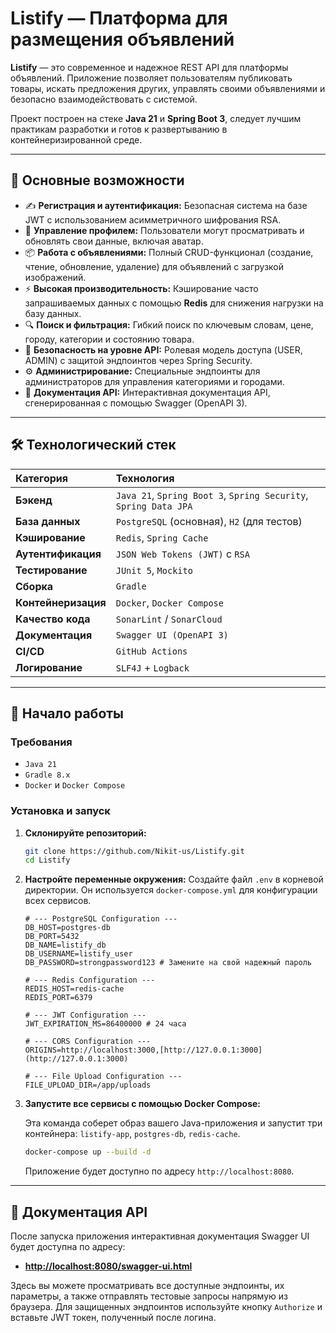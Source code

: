 # Listify — Платформа для размещения объявлений


**Listify** — это современное и надежное REST API для платформы объявлений. Приложение позволяет пользователям публиковать товары, искать предложения других, управлять своими объявлениями и безопасно взаимодействовать с системой.

Проект построен на стеке **Java 21** и **Spring Boot 3**, следует лучшим практикам разработки и готов к развертыванию в контейнеризированной среде.

-----

## 🚀 Основные возможности

- ✍️ **Регистрация и аутентификация:** Безопасная система на базе JWT с использованием асимметричного шифрования RSA.
- 👤 **Управление профилем:** Пользователи могут просматривать и обновлять свои данные, включая аватар.
- 📦 **Работа с объявлениями:** Полный CRUD-функционал (создание, чтение, обновление, удаление) для объявлений с загрузкой изображений.
- ⚡ **Высокая производительность:** Кэширование часто запрашиваемых данных с помощью **Redis** для снижения нагрузки на базу данных.
- 🔍 **Поиск и фильтрация:** Гибкий поиск по ключевым словам, цене, городу, категории и состоянию товара.
- 🔐 **Безопасность на уровне API:** Ролевая модель доступа (USER, ADMIN) с защитой эндпоинтов через Spring Security.
- ⚙️ **Администрирование:** Специальные эндпоинты для администраторов для управления категориями и городами.
- 📄 **Документация API:** Интерактивная документация API, сгенерированная с помощью Swagger (OpenAPI 3).

-----

## 🛠️ Технологический стек

| Категория | Технология |
| :--- | :--- |
| **Бэкенд** | `Java 21`, `Spring Boot 3`, `Spring Security`, `Spring Data JPA` |
| **База данных** | `PostgreSQL` (основная), `H2` (для тестов) |
| **Кэширование** | `Redis`, `Spring Cache` |
| **Аутентификация** | `JSON Web Tokens (JWT)` с `RSA` |
| **Тестирование** | `JUnit 5`, `Mockito` |
| **Сборка** | `Gradle` |
| **Контейнеризация** | `Docker`, `Docker Compose` |
| **Качество кода** | `SonarLint` / `SonarCloud` |
| **Документация** | `Swagger UI (OpenAPI 3)` |
| **CI/CD** | `GitHub Actions` |
| **Логирование** | `SLF4J` + `Logback` |

-----

## 🏁 Начало работы

### Требования

- `Java 21`
- `Gradle 8.x`
- `Docker` и `Docker Compose`

### Установка и запуск

1.  **Склонируйте репозиторий:**

    ```bash
    git clone https://github.com/Nikit-us/Listify.git
    cd Listify
    ```

2.  **Настройте переменные окружения:**
    Создайте файл `.env` в корневой директории. Он используется `docker-compose.yml` для конфигурации всех сервисов.

    ```env
    # --- PostgreSQL Configuration ---
    DB_HOST=postgres-db
    DB_PORT=5432
    DB_NAME=listify_db
    DB_USERNAME=listify_user
    DB_PASSWORD=strongpassword123 # Замените на свой надежный пароль

    # --- Redis Configuration ---
    REDIS_HOST=redis-cache
    REDIS_PORT=6379

    # --- JWT Configuration ---
    JWT_EXPIRATION_MS=86400000 # 24 часа

    # --- CORS Configuration ---
    ORIGINS=http://localhost:3000,[http://127.0.0.1:3000](http://127.0.0.1:3000)

    # --- File Upload Configuration ---
    FILE_UPLOAD_DIR=/app/uploads
    ```

3.  **Запустите все сервисы с помощью Docker Compose:**

    Эта команда соберет образ вашего Java-приложения и запустит три контейнера: `listify-app`, `postgres-db`, `redis-cache`.

    ```bash
    docker-compose up --build -d
    ```

    Приложение будет доступно по адресу `http://localhost:8080`.

-----

## 📖 Документация API

После запуска приложения интерактивная документация Swagger UI будет доступна по адресу:

- **[http://localhost:8080/swagger-ui.html](http://localhost:8080/swagger-ui.html)**

Здесь вы можете просматривать все доступные эндпоинты, их параметры, а также отправлять тестовые запросы напрямую из браузера. Для защищенных эндпоинтов используйте кнопку `Authorize` и вставьте JWT токен, полученный после логина.

